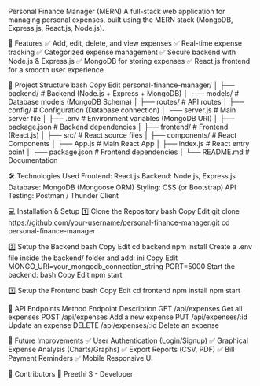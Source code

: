 Personal Finance Manager (MERN)
A full-stack web application for managing personal expenses, built using the MERN stack (MongoDB, Express.js, React.js, Node.js).

🚀 Features
✅ Add, edit, delete, and view expenses
✅ Real-time expense tracking
✅ Categorized expense management
✅ Secure backend with Node.js & Express.js
✅ MongoDB for storing expenses
✅ React.js frontend for a smooth user experience

📂 Project Structure
bash
Copy
Edit
personal-finance-manager/
│
├── backend/                 # Backend (Node.js + Express + MongoDB)
│   ├── models/              # Database models (MongoDB Schema)
│   ├── routes/              # API routes
│   ├── config/              # Configuration (Database connection)
│   ├── server.js            # Main server file
│   ├── .env                 # Environment variables (MongoDB URI)
│   ├── package.json         # Backend dependencies
│
├── frontend/                # Frontend (React.js)
│   ├── src/                 # React source files
│   ├── components/          # React Components
│   ├── App.js               # Main React App
│   ├── index.js             # React entry point
│   ├── package.json         # Frontend dependencies
│
└── README.md                # Documentation

🛠 Technologies Used
Frontend: React.js
Backend: Node.js, Express.js
Database: MongoDB (Mongoose ORM)
Styling: CSS (or Bootstrap)
API Testing: Postman / Thunder Client

💻 Installation & Setup
1️⃣ Clone the Repository
bash
Copy
Edit
git clone https://github.com/your-username/personal-finance-manager.git
cd personal-finance-manager

2️⃣ Setup the Backend
bash
Copy
Edit
cd backend
npm install
Create a .env file inside the backend/ folder and add:
ini
Copy
Edit
MONGO_URI=your_mongodb_connection_string
PORT=5000
Start the backend:
bash
Copy
Edit
npm start

3️⃣ Setup the Frontend
bash
Copy
Edit
cd frontend
npm install
npm start

📌 API Endpoints
Method	Endpoint	        Description
GET	    /api/expenses	    Get all expenses
POST	/api/expenses	    Add a new expense
PUT	    /api/expenses/:id	Update an expense
DELETE	/api/expenses/:id	Delete an expense

📝 Future Improvements
✅ User Authentication (Login/Signup)
✅ Graphical Expense Analysis (Charts/Graphs)
✅ Export Reports (CSV, PDF)
✅ Bill Payment Reminders
✅ Mobile Responsive UI

🎯 Contributors
👤 Preethi S - Developer
